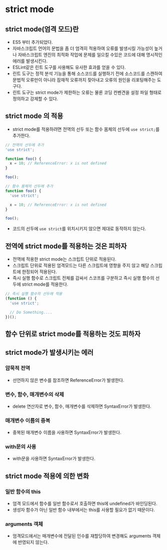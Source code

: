 # strict mode

## strict mode(엄격 모드)란

- ES5 부터 추가되었다.
- 자바스크립트 언어의 문법을 좀 더 엄격히 적용하여 오류를 발생시킬 가능성이 높거나 자바스크립트 엔진의 최적화 작업에 문제를 일으킬 수있은 코드에 대해 명시적인 에러를 발생시킨다.
- ESLint같은 린트 도구를 사용해도 유사한 효과를 얻을 수 있다.
- 린트 도구는 정적 분석 기능을 통해 소스코드를 실행하기 전에 소스코드를 스캔하여 문법적 오류만이 아니라 잠재적 오류까지 찾아내고 오류의 원인을 리포팅해주는 도구다.
- 린트 도구는 strict mode가 제한하는 오류는 물론 코딩 컨벤견을 설정 파일 형태로 정의하고 강제할 수 있다.

## strict mode 의 적용

- strict mode를 적용하려면 전역의 선두 또는 함수 몸체의 선두에 `use strict;`를 추가한다.

```js
// 전역의 선두에 추가
'use strict';

function foo() {
  x = 10; // ReferenceError: x is not defined
}

foo();

// 함수 몸체의 선두에 추가
function foo() {
  'use strict';

  x = 10; // ReferenceError: x is not defined
}

foo();
```

- 코드의 선두에 `use strict`를 위치시키지 않으면 제대로 동작하지 않는다.

## 전역에 strict mode를 적용하는 것은 피하자

- 전역에 적용한 strict mode는 스크립트 단위로 적용된다.
- 스크립트 단위로 적용된 엄격모드는 다른 스크립트에 영향을 주지 않고 해당 스크립트에 한정되어 적용된다.
- 즉시 실행 함수로 스크립트 전체를 감싸서 스코프를 구분하고 즉시 실행 함수의 선두에 strict mode를 적용한다.

```js
// 즉시 실행 함수의 선두에 적용
(function () {
  'use strict';

  // Do Something....
})();
```

## 함수 단위로 strict mode를 적용하는 것도 피하자

## strict mode가 발생시키는 에러

### 암묵적 전역

- 선언하지 않은 변수를 참조하면 ReferenceError가 발생한다.

### 변수, 함수, 매개변수의 삭제

- delete 연산자로 변수, 함수, 매개변수를 삭제하면 SyntaxError가 발생한다.

### 매개변수 이름의 중복

- 중복된 매개변수 이름을 사용하면 SyntaxError가 발생한다.

### with문의 사용

- with문을 사용하면 SyntaxError가 발생한다.

## strict mode 적용에 의한 변화

### 일반 함수의 this

- 엄격 모드에서 함수를 일반 함수로서 호출하면 this에 undefined가 바인딩된다.
- 생성자 함수가 아닌 일반 함수 내부에서는 this를 사용할 필요가 없기 때문이다.

### arguments 객체

- 엄격모드에서는 매개변수에 전달된 인수를 재할당하여 변경해도 arguments 객체에 반영되지 않는다.
